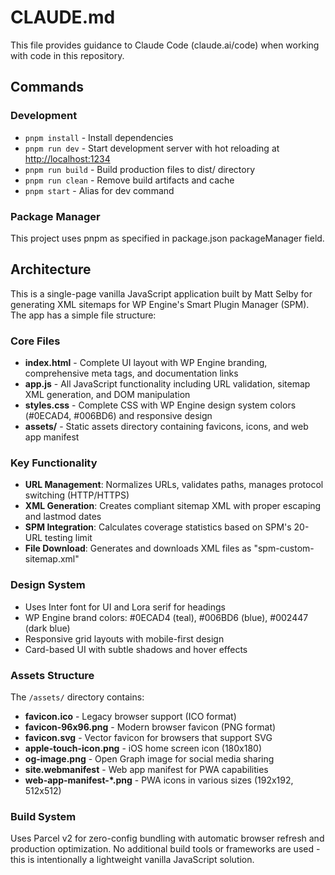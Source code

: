 # CLAUDE.md

This file provides guidance to Claude Code (claude.ai/code) when working with code in this repository.

## Commands

### Development

- `pnpm install` - Install dependencies
- `pnpm run dev` - Start development server with hot reloading at <http://localhost:1234>
- `pnpm run build` - Build production files to dist/ directory
- `pnpm run clean` - Remove build artifacts and cache
- `pnpm start` - Alias for dev command

### Package Manager

This project uses pnpm as specified in package.json packageManager field.

## Architecture

This is a single-page vanilla JavaScript application built by Matt Selby for generating XML sitemaps for WP Engine's Smart Plugin Manager (SPM). The app has a simple file structure:

### Core Files

- **index.html** - Complete UI layout with WP Engine branding, comprehensive meta tags, and documentation links
- **app.js** - All JavaScript functionality including URL validation, sitemap XML generation, and DOM manipulation
- **styles.css** - Complete CSS with WP Engine design system colors (#0ECAD4, #006BD6) and responsive design
- **assets/** - Static assets directory containing favicons, icons, and web app manifest

### Key Functionality

- **URL Management**: Normalizes URLs, validates paths, manages protocol switching (HTTP/HTTPS)
- **XML Generation**: Creates compliant sitemap XML with proper escaping and lastmod dates
- **SPM Integration**: Calculates coverage statistics based on SPM's 20-URL testing limit
- **File Download**: Generates and downloads XML files as "spm-custom-sitemap.xml"

### Design System

- Uses Inter font for UI and Lora serif for headings
- WP Engine brand colors: #0ECAD4 (teal), #006BD6 (blue), #002447 (dark blue)
- Responsive grid layouts with mobile-first design
- Card-based UI with subtle shadows and hover effects

### Assets Structure

The `/assets/` directory contains:
- **favicon.ico** - Legacy browser support (ICO format)
- **favicon-96x96.png** - Modern browser favicon (PNG format)
- **favicon.svg** - Vector favicon for browsers that support SVG
- **apple-touch-icon.png** - iOS home screen icon (180x180)
- **og-image.png** - Open Graph image for social media sharing
- **site.webmanifest** - Web app manifest for PWA capabilities
- **web-app-manifest-*.png** - PWA icons in various sizes (192x192, 512x512)

### Build System

Uses Parcel v2 for zero-config bundling with automatic browser refresh and production optimization. No additional build tools or frameworks are used - this is intentionally a lightweight vanilla JavaScript solution.
